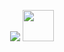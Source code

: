 <p align="center">
    <img src="https://laravel.com/assets/img/components/logo-laravel.svg">
    <img src="https://vuejs.org/images/logo.png" style="height: 50px"></p>


